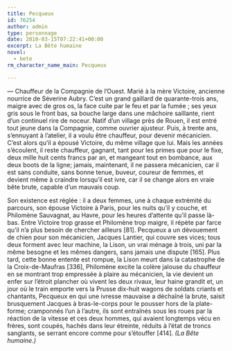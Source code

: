 ```yaml
---
title: Pecqueux
id: 76254
author: admin
type: personnage
date: 2010-03-15T07:22:41+00:00
excerpt: La Bête humaine
novel:
  - bete
rm_character_name_main: Pecqueux

---
```

— Chauffeur de la Compagnie de l&rsquo;Ouest. Marié à la mère Victoire, ancienne nourrice de Séverine Aubry. C&rsquo;est un grand gaillard de quarante-trois ans, maigre avec de gros os, la face cuite par le feu et par la fumée ; ses yeux gris sous le front bas, sa bouche large dans une mâchoire saillante, rient d&rsquo;un continuel rire de noceur. Natif d&rsquo;un village près de Rouen, il est entré tout jeune dans la Compagnie, comme ouvrier ajusteur. Puis, à trente ans, s&rsquo;ennuyant à l&rsquo;atelier, il a voulu être chauffeur, pour devenir mécanicien. C&rsquo;est alors qu&rsquo;il a épousé Victoire, du même village que lui. Mais les années s&rsquo;écoulent, il reste chauffeur, gagnant, tant pour les primes que pour le fixe, deux mille huit cents francs par an, et mangeant tout en bombance, aux deux boots de la ligne; jamais, maintenant, il ne passera mécanicien, car il est sans conduite, sans bonne tenue, buveur, coureur de femmes, et devient même à craindre lorsqu&rsquo;il est ivre, car il se change alors en vraie bête brute, capable d&rsquo;un mauvais coup.

Son existence est réglée : il a deux femmes, une à chaque extrémité du parcours, son épouse Victoire à Paris, pour les nuits qu&rsquo;il y couche, et Philomène Sauvagnat, au Havre, pour les heures d&rsquo;attente qu&rsquo;il passe là-bas. Entre Victoire trop grasse et Philomène trop maigre, il répète par farce qu&rsquo;il n&rsquo;a plus besoin de chercher ailleurs [81]. Pecqueux a un dévouement de chien pour son mécanicien, Jacques Lantier, qui couvre ses vices; tous deux forment avec leur machine, la Lison, un vrai ménage à trois, uni par la même besogne et les mêmes dangers, sans jamais une dispute [165]. Plus tard, cette bonne entente est rompue, la Lison meurt dans la catastrophe de la Croix-de-Maufras [336], Philomène excite la colère jalouse du chauffeur en se montrant trop empressée à plaire au mécanicien, la vie devient un enfer sur l&rsquo;étroit plancher où vivent les deux rivaux, leur haine grandit et, un jour où le train emporte vers la Prusse dix-huit wagons de soldats criants et chantants, Pecqueux en qui une ivresse mauvaise a déchaîné la brute, saisit brusquement Jacques à bras-le-corps pour le pousser hors de la plate-forme; cramponnés l&rsquo;un à l&rsquo;autre, ils sont entraînés sous les roues par la réaction de la vitesse et ces deux hommes, qui avaient longtemps vécu en frères, sont coupés, hachés dans leur étreinte, réduits à l&rsquo;état de troncs sanglants, se serrant encore comme pour s&rsquo;étouffer [414]. _(La Bête humaine.)_